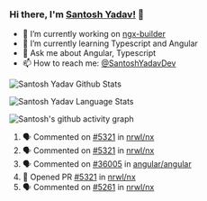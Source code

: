 ### Hi there, I'm [Santosh Yadav!](https://santoshyadav.dev) 👋

- 🔭 I’m currently working on [ngx-builder](https://github.com/ngx-builders)
- 🌱 I’m currently learning Typescript and Angular
- 💬 Ask me about Angular, Typescript
- 📫 How to reach me: [@SantoshYadavDev](https://twitter.com/SantoshYadavDev)

![Santosh Yadav Github Stats](https://github-readme-stats.anuraghazra1.vercel.app/api?username=SantoshYadavDev&show_icons=true&include_all_commits=true&theme=radical)

![Santosh Yadav Language Stats](https://github-readme-stats.anuraghazra1.vercel.app/api/top-langs/?username=SantoshYadavDev&layout=compact&theme=radical)

![Santosh's github activity graph](https://activity-graph.herokuapp.com/graph?username=SantoshYadavDev&theme=dracula)

<!--START_SECTION:activity-->
1. 🗣 Commented on [#5321](https://github.com/nrwl/nx/issues/5321) in [nrwl/nx](https://github.com/nrwl/nx)
2. 🗣 Commented on [#5321](https://github.com/nrwl/nx/issues/5321) in [nrwl/nx](https://github.com/nrwl/nx)
3. 🗣 Commented on [#36005](https://github.com/angular/angular/issues/36005) in [angular/angular](https://github.com/angular/angular)
4. 💪 Opened PR [#5321](https://github.com/nrwl/nx/pull/5321) in [nrwl/nx](https://github.com/nrwl/nx)
5. 🗣 Commented on [#5261](https://github.com/nrwl/nx/issues/5261) in [nrwl/nx](https://github.com/nrwl/nx)
<!--END_SECTION:activity-->
